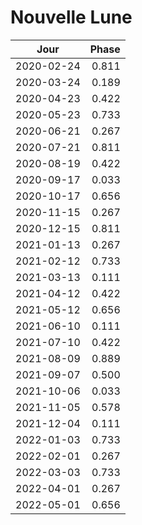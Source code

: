 # Nouvelle Lune

Jour       | Phase
-----------|------:
2020-02-24 |  0.811
2020-03-24 |  0.189
2020-04-23 |  0.422
2020-05-23 |  0.733
2020-06-21 |  0.267
2020-07-21 |  0.811
2020-08-19 |  0.422
2020-09-17 |  0.033
2020-10-17 |  0.656
2020-11-15 |  0.267
2020-12-15 |  0.811
2021-01-13 |  0.267
2021-02-12 |  0.733
2021-03-13 |  0.111
2021-04-12 |  0.422
2021-05-12 |  0.656
2021-06-10 |  0.111
2021-07-10 |  0.422
2021-08-09 |  0.889
2021-09-07 |  0.500
2021-10-06 |  0.033
2021-11-05 |  0.578
2021-12-04 |  0.111
2022-01-03 |  0.733
2022-02-01 |  0.267
2022-03-03 |  0.733
2022-04-01 |  0.267
2022-05-01 |  0.656
